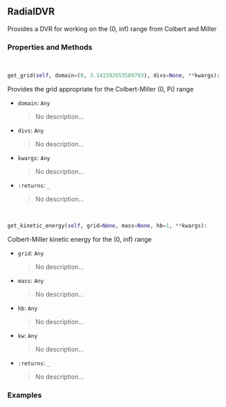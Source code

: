 ## <a id="Psience.DVR.ColbertMiller.RadialDVR">RadialDVR</a>
Provides a DVR for working on the (0, inf) range from Colbert and Miller

### Properties and Methods
<a id="Psience.DVR.ColbertMiller.RadialDVR.get_grid" class="docs-object-method">&nbsp;</a>
```python
get_grid(self, domain=(0, 3.141592653589793), divs=None, **kwargs): 
```
Provides the grid appropriate for the Colbert-Miller (0, Pi) range
- `domain`: `Any`
    >No description...
- `divs`: `Any`
    >No description...
- `kwargs`: `Any`
    >No description...
- `:returns`: `_`
    >No description...

<a id="Psience.DVR.ColbertMiller.RadialDVR.get_kinetic_energy" class="docs-object-method">&nbsp;</a>
```python
get_kinetic_energy(self, grid=None, mass=None, hb=1, **kwargs): 
```
Colbert-Miller kinetic energy for the (0, inf) range
- `grid`: `Any`
    >No description...
- `mass`: `Any`
    >No description...
- `hb`: `Any`
    >No description...
- `kw`: `Any`
    >No description...
- `:returns`: `_`
    >No description...

### Examples


